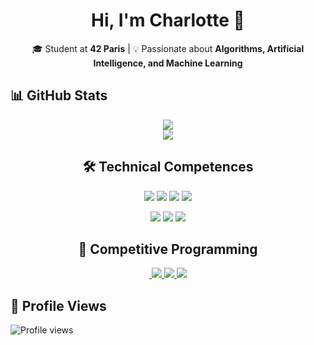 <h1 align="center">
Hi, I'm Charlotte 👋
</h1>
<p align="center">
🎓 Student at <b>42 Paris</b> | 💡 Passionate about <b>Algorithms, Artificial Intelligence, and Machine Learning</b>  
</p>

## 📊 GitHub Stats
<p align="center">
  <img src="https://github-readme-stats.vercel.app/api?username=Roychrltt&show_icons=true&theme=nord" />
  <br/>
  <img src="https://github-readme-stats.vercel.app/api/top-langs/?username=Roychrltt&layout=compact&theme=nord" />
</p>

<h2 align="center">🛠️ Technical Competences</h2>
<p align="center">
  <img src="https://img.shields.io/badge/C-00599C?style=for-the-badge&logo=c&logoColor=white" />
  <img src="https://img.shields.io/badge/C++-00599C?style=for-the-badge&logo=c%2B%2B&logoColor=white" />
  <img src="https://img.shields.io/badge/Python-3776AB?style=for-the-badge&logo=python&logoColor=white" />
  <img src="https://img.shields.io/badge/Shell-FFD500?style=for-the-badge&logo=gnu-bash&logoColor=black" />
</p>

<p align="center">
  <img src="https://img.shields.io/badge/Docker-2496ED?style=for-the-badge&logo=docker&logoColor=white" />
  <img src="https://img.shields.io/badge/Linux-FCC624?style=for-the-badge&logo=linux&logoColor=black" />
  <img src="https://img.shields.io/badge/Git-F05032?style=for-the-badge&logo=git&logoColor=white" />
</p>

<h2 align="center">🏹 Competitive Programming</h2>
<p align="center">
  <a href="https://leetcode.com/u/Chachou33/">
    <img src="https://cdn.jsdelivr.net/gh/devicons/devicon/icons/python/python-original.svg" width="0"/> <!-- spacer -->
    <img src="https://img.shields.io/badge/LeetCode-FFA116?style=for-the-badge&logo=leetcode&logoColor=black" />
  </a>
  <a href="https://codeforces.com/profile/Chachou33">
    <img src="https://img.shields.io/badge/Codeforces-1F8ACB?style=for-the-badge&logo=codeforces&logoColor=white" />
  </a>
  <a href="https://atcoder.jp/users/Chachou33">
    <img src="https://img.shields.io/badge/AtCoder-1D7CFF?style=for-the-badge&logo=atcoder&logoColor=white" />
  </a>
</p>

## 👀 Profile Views
![Profile views](https://komarev.com/ghpvc/?username=Roychrltt&color=blueviolet)












